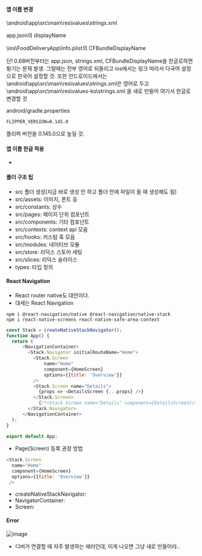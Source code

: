 #### 앱 이름 변경
\android\app\src\main\res\values\strings.xml

app.json의 displayName

\ios\FoodDeliveryApp\Info.plist의 CFBundleDisplayName

단! 0.68버전부터는 app.json, strings.xml, CFBundleDisplayName을 한글로하면 튕기는 문제 발생. 그럴때는 전부 영어로 되돌리고 ios에서는 링크 따라서 다국어 설정으로 한국어 설정할 것. 또한 안드로이드에서는 \android\app\src\main\res\values\strings.xml은 영어로 두고 \android\app\src\main\res\values-ko\strings.xml 을 새로 만들어 여기서 한글로 변경할 것

android/gradle.properties

`FLIPPER_VERSION=0.145.0`

플리퍼 버전을 0.145.0으로 높일 것.

#### 앱 이름 한글 적용
- 

#### 폴더 구조 팁
- src 폴더 생성(지금 바로 생성 안 하고 폴더 안에 파일이 들 때 생성해도 됨)
- src/assets: 이미지, 폰트 등
- src/constants: 상수
- src/pages: 페이지 단위 컴포넌트
- src/components: 기타 컴포넌트
- src/contexts: context api 모음
- src/hooks: 커스텀 훅 모음
- src/modules: 네이티브 모듈
- src/store: 리덕스 스토어 세팅
- src/slices: 리덕스 슬라이스
- types: 타입 정의

#### React Navigation
- React router native도 대안이다.
- 대세는 React Navigation
```
npm i @react-navigation/native @react-navigation/native-stack
npm i react-native-screens react-native-safe-area-context
```
```JavaScript
const Stack = createNativeStackNavigator();
function App() {
  return (
      <NavigationContainer>
        <Stack.Navigator initialRouteName="Home">
          <Stack.Screen
              name="Home"
              component={HomeScreen}
              options={{title: 'Overview'}}
          />
          <Stack.Screen name="Details">
            {props => <DetailsScreen {...props} />}
          </Stack.Screen>
            {/*<Stack.Screen name="Details" component={DetailsScreen}/>*/}
        </Stack.Navigator>
      </NavigationContainer>
  );
}

export default App;
```
- Page(Screen) 등록 권장 방법
```JavaScript
<Stack.Screen
  name="Home"
  component={HomeScreen}
  options={{title: 'Overview'}}
 />
```
- createNativeStackNavigator: 
- NavigatorContainer: 
- Screen: 


#### Error

![image](https://user-images.githubusercontent.com/24373728/179683862-fd9e2a8a-e8ed-4c89-856d-cba0ab08686a.png)
- 디버거 연결할 때 자주 발생하는 애러인데, 이게 나오면 그냥 새로 만들어라.. 

